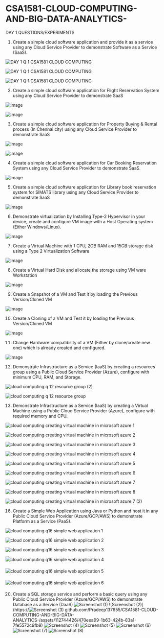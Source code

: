# CSA1581-CLOUD-COMPUTING-AND-BIG-DATA-ANALYTICS-

DAY 1 QUESTIONS/EXPERIMENTS 

1.	Create a simple cloud software application and provide it as a service using any Cloud Service Provider to demonstrate Software as a Service (SaaS).

![DAY 1 Q 1  CSA1581 CLOUD COMPUTING](https://user-images.githubusercontent.com/112744426/236403299-7260486b-eab6-406d-8464-755c10fb98de.jpg)

![DAY 1 Q 1  CSA1581 CLOUD COMPUTING](https://user-images.githubusercontent.com/112744426/236403378-e82309d5-2f53-44e8-9bb9-1bae5d581978.jpg)

![DAY 1  Q 1 CSA1581 CLOUD COMPUTING](https://user-images.githubusercontent.com/112744426/236403416-9b94de7f-909b-4ac0-a62e-57867c85a234.png)

2.	Create a simple cloud software application for Flight Reservation System using any Cloud Service Provider to demonstrate SaaS

![image](https://user-images.githubusercontent.com/112744426/236403680-8f7adddd-3bab-4489-b9cd-d0acd6a6c348.png)

![image](https://user-images.githubusercontent.com/112744426/236403784-5dac0c1d-39af-465a-8678-572c38bcf2eb.png)

3.	Create a simple cloud software application for Property Buying & Rental process (In Chennai city) using any Cloud Service Provider to demonstrate SaaS

![image](https://user-images.githubusercontent.com/112744426/236403907-5c2d8953-757a-414c-83b7-325ae0ddd3f4.png)

![image](https://user-images.githubusercontent.com/112744426/236403945-8f35595d-2479-4ad0-9f83-812c9ba1ecbb.png)

4.	Create a simple cloud software application for Car Booking Reservation System using any Cloud Service Provider to demonstrate SaaS.

![image](https://user-images.githubusercontent.com/112744426/236404130-76fee710-ed71-440b-9ed7-abe3495153aa.png)

5.	Create a simple cloud software application for Library book reservation system for SIMATS library using any Cloud Service Provider to demonstrate SaaS

![image](https://user-images.githubusercontent.com/112744426/236404341-ce83b2e4-ed17-41f8-a2e7-c97f0a9532ae.png)

6.	Demonstrate virtualization by Installing Type-2 Hypervisor in your device, create and configure VM image with a Host Operating system (Either Windows/Linux).

![image](https://user-images.githubusercontent.com/112744426/236758931-051f0340-7010-46a3-938d-5ebc26959ba9.png)

7.	Create a Virtual Machine with 1 CPU, 2GB RAM and 15GB storage disk using a Type 2 Virtualization Software

![image](https://user-images.githubusercontent.com/112744426/236759171-14ba9f55-2b1b-4b0c-a107-b97550850128.png)

8.	Create a Virtual Hard Disk and allocate the storage using VM ware Workstation

![image](https://user-images.githubusercontent.com/112744426/236759457-b90af030-3425-45df-9271-d21eb258945b.png)

9.	Create a Snapshot of a VM and Test it by loading the Previous Version/Cloned VM

![image](https://user-images.githubusercontent.com/112744426/236759591-1e074788-40c4-48a3-acfd-a8b73fe77eba.png)

10.	Create a Cloning of a VM and Test it by loading the Previous Version/Cloned VM

![image](https://user-images.githubusercontent.com/112744426/236759794-c828ff3e-3443-4bf4-9d5b-c3cb0bc5a6e0.png)

11.	Change Hardware compatibility of a VM (Either by clone/create new one) which is already   created and configured. 

![image](https://user-images.githubusercontent.com/112744426/236760028-11f73867-7d7c-4eeb-8ec5-0ae29451f18a.png)

12.	Demonstrate Infrastructure as a Service (IaaS) by creating a resources group using a Public Cloud Service Provider (Azure), configure with minimum CPU, RAM, and Storage.

![cloud computing q 12 resource group (2)](https://github.com/Pradeep137655/CSA1581-CLOUD-COMPUTING-AND-BIG-DATA-ANALYTICS-/assets/112744426/5aeef76e-c1b0-4bce-9cbf-5ed224d3f19d)

![cloud computing q 12 resource group](https://github.com/Pradeep137655/CSA1581-CLOUD-COMPUTING-AND-BIG-DATA-ANALYTICS-/assets/112744426/829bf16c-9ce3-4c84-958f-3fefc2c4fb5b)

13.	Demonstrate Infrastructure as a Service (IaaS) by creating a Virtual Machine using a Public Cloud Service Provider (Azure), configure with required memory and CPU.

![cloud computing creating virtual machine in microsoft azure 1](https://github.com/Pradeep137655/CSA1581-CLOUD-COMPUTING-AND-BIG-DATA-ANALYTICS-/assets/112744426/1588e51d-4dfd-4d19-ac86-38b01846d426)

![cloud computing creating virtual machine in microsoft azure 2](https://github.com/Pradeep137655/CSA1581-CLOUD-COMPUTING-AND-BIG-DATA-ANALYTICS-/assets/112744426/afcce49a-0e6f-4ba5-9952-ceda1b1a6333)

![cloud computing creating virtual machine in microsoft azure 3](https://github.com/Pradeep137655/CSA1581-CLOUD-COMPUTING-AND-BIG-DATA-ANALYTICS-/assets/112744426/27cd3509-3bcc-41e6-991a-9be0182fa624)

![cloud computing creating virtual machine in microsoft azure 4](https://github.com/Pradeep137655/CSA1581-CLOUD-COMPUTING-AND-BIG-DATA-ANALYTICS-/assets/112744426/ac709c03-bfe0-47ba-afaf-80c173615c3f)

![cloud computing creating virtual machine in microsoft azure 5](https://github.com/Pradeep137655/CSA1581-CLOUD-COMPUTING-AND-BIG-DATA-ANALYTICS-/assets/112744426/7f37c207-6167-41a9-81f8-b11c08edcac1)

![cloud computing creating virtual machine in microsoft azure 6](https://github.com/Pradeep137655/CSA1581-CLOUD-COMPUTING-AND-BIG-DATA-ANALYTICS-/assets/112744426/f004fb28-b3e2-407d-83ae-9a3b0b917871)

![cloud computing creating virtual machine in microsoft azure 7](https://github.com/Pradeep137655/CSA1581-CLOUD-COMPUTING-AND-BIG-DATA-ANALYTICS-/assets/112744426/014994b5-86dd-4c79-8ec4-12b189101212)

![cloud computing creating virtual machine in microsoft azure 8](https://github.com/Pradeep137655/CSA1581-CLOUD-COMPUTING-AND-BIG-DATA-ANALYTICS-/assets/112744426/6e40a074-1af7-4f11-b557-b52dc06ffdb1)


![cloud computing creating virtual machine in microsoft azure 7 (2)](https://github.com/Pradeep137655/CSA1581-CLOUD-COMPUTING-AND-BIG-DATA-ANALYTICS-/assets/112744426/cbc18265-f3c8-4be8-8a2d-1ca2a5525372)

16.	Create a Simple Web Application using Java or Python and host it in any Public Cloud Service Provider (Azure/GCP/AWS) to demonstrate Platform as a Service (PaaS).

![cloud computing q16 simple web application 1](https://github.com/Pradeep137655/CSA1581-CLOUD-COMPUTING-AND-BIG-DATA-ANALYTICS-/assets/112744426/f9ba3a69-c49f-4531-b6f7-92118c2b8f2d)

![cloud computing q16 simple web application 2](https://github.com/Pradeep137655/CSA1581-CLOUD-COMPUTING-AND-BIG-DATA-ANALYTICS-/assets/112744426/cbca0a6a-f8da-4f23-960b-352470d492cf)

![cloud computing q16 simple web application 3](https://github.com/Pradeep137655/CSA1581-CLOUD-COMPUTING-AND-BIG-DATA-ANALYTICS-/assets/112744426/cdf540a5-e0d8-4616-8f09-08194b85a77b)

![cloud computing q16 simple web application 4](https://github.com/Pradeep137655/CSA1581-CLOUD-COMPUTING-AND-BIG-DATA-ANALYTICS-/assets/112744426/be13980d-ecf1-41c4-8f1e-a6ddc29ded4a)

![cloud computing q16 simple web application 5](https://github.com/Pradeep137655/CSA1581-CLOUD-COMPUTING-AND-BIG-DATA-ANALYTICS-/assets/112744426/a4ba5a46-41f1-4b00-8098-939a4930788b)

![cloud computing q16 simple web application 6](https://github.com/Pradeep137655/CSA1581-CLOUD-COMPUTING-AND-BIG-DATA-ANALYTICS-/assets/112744426/ab077d42-2055-410a-a192-1c43d276c276)

20.	Create a SQL storage service and perform a basic query using any Public Cloud Service Provider (Azure/GCP/AWS) to demonstrate Database as a Service (DaaS)
![Screenshot (1)](https://github.com/Pradeep137655/CSA1581-CLOUD-COMPUTING-AND-BIG-DATA-ANALYTICS-/assets/112744426/b6c5899d-5483-43fd-aa8f-a358d47efe19)
![Screenshot (2)](https://![Screenshot (3)](https://github.com/Pradeep137655/CSA1581-CLOUD-COMPUTING-AND-BIG-DATA-ANALYTICS-/assets/112744426/e5aaa802-a7ce-4dc6-bfd9-9b993bddf88d)
github.com/Pradeep137655/CSA1581-CLOUD-COMPUTING-AND-BIG-DATA-ANALYTICS-/assets/112744426/470eea99-1b63-424b-83a1-7fe5572c9fb9)
![Screenshot (4)](https://github.com/Pradeep137655/CSA1581-CLOUD-COMPUTING-AND-BIG-DATA-ANALYTICS-/assets/112744426/8b114104-fdef-4422-8374-e54383ed15eb)
![Screenshot (5)](https://github.com/Pradeep137655/CSA1581-CLOUD-COMPUTING-AND-BIG-DATA-ANALYTICS-/assets/112744426/09cdcf92-0d65-4f96-880f-908642111903)
![Screenshot (6)](https://github.com/Pradeep137655/CSA1581-CLOUD-COMPUTING-AND-BIG-DATA-ANALYTICS-/assets/112744426/6bf2c9e9-2c0a-474f-a07e-593ec790637a)
![Screenshot (7)](https://github.com/Pradeep137655/CSA1581-CLOUD-COMPUTING-AND-BIG-DATA-ANALYTICS-/assets/112744426/acd0aca8-013a-4aa6-8499-c42299b752cb)
![Screenshot (8)](https://github.com/Pradeep137655/CSA1581-CLOUD-COMPUTING-AND-BIG-DATA-ANALYTICS-/assets/112744426/30093098-280b-4514-a5fd-83d442365d26)
